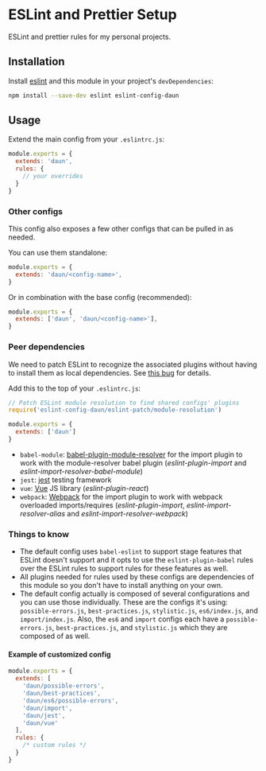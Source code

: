 # ESLint and Prettier Setup

ESLint and prettier rules for my personal projects.

## Installation

Install [eslint](https://github.com/eslint/eslint) and this module in your
project's `devDependencies`:

```bash
npm install --save-dev eslint eslint-config-daun
```

## Usage

Extend the main config from your `.eslintrc.js`:

```js
module.exports = {
  extends: 'daun',
  rules: {
    // your overrides
  }
}
```

### Other configs

This config also exposes a few other configs that can be pulled in as needed.

You can use them standalone:

```js
module.exports = {
  extends: 'daun/<config-name>',
}
```

Or in combination with the base config (recommended):

```js
module.exports = {
  extends: ['daun', 'daun/<config-name>'],
}
```

### Peer dependencies

We need to patch ESLint to recognize the associated plugins without having to
install them as local dependencies. See
[this bug](https://github.com/eslint/eslint/issues/3458) for details.

Add this to the top of your `.eslintrc.js`:

```js
// Patch ESLint module resolution to find shared configs' plugins
require('eslint-config-daun/eslint-patch/module-resolution')

module.exports = {
  extends: ['daun']
}
```

- `babel-module`:
  [babel-plugin-module-resolver](https://www.npmjs.com/package/babel-plugin-module-resolver)
  for the import plugin to work with the module-resolver babel plugin
  (_eslint-plugin-import_ and _eslint-import-resolver-babel-module_)
- `jest`: [jest](http://facebook.github.io/jest/) testing framework
- `vue`: [Vue](https://www.npmjs.com/package/vue) JS library
  (_eslint-plugin-react_)
- `webpack`: [Webpack](https://npmjs.com/package/webpack) for the import plugin
  to work with webpack overloaded imports/requires (_eslint-plugin-import_,
  _eslint-import-resolver-alias_ and _eslint-import-resolver-webpack_)

### Things to know

- The default config uses `babel-eslint` to support stage features that ESLint
  doesn't support and it opts to use the `eslint-plugin-babel` rules over the
  ESLint rules to support rules for these features as well.
- All plugins needed for rules used by these configs are dependencies of this
  module so you don't have to install anything on your own.
- The default config actually is composed of several configurations and you can
  use those individually. These are the configs it's using:
  `possible-errors.js`, `best-practices.js`, `stylistic.js`, `es6/index.js`, and
  `import/index.js`. Also, the `es6` and `import` configs each have a
  `possible-errors.js`, `best-practices.js`, and `stylistic.js` which they are
  composed of as well.

#### Example of customized config

```js
module.exports = {
  extends: [
    'daun/possible-errors',
    'daun/best-practices',
    'daun/es6/possible-errors',
    'daun/import',
    'daun/jest',
    'daun/vue'
  ],
  rules: {
    /* custom rules */
  }
}
```
